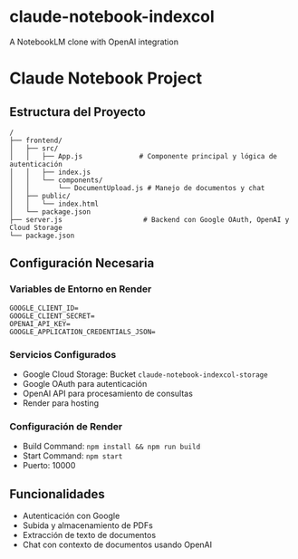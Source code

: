 # claude-notebook-indexcol
A NotebookLM clone with OpenAI integration


# Claude Notebook Project

## Estructura del Proyecto
```
/
├── frontend/
│   ├── src/
│   │   ├── App.js              # Componente principal y lógica de autenticación
│   │   ├── index.js
│   │   └── components/
│   │       └── DocumentUpload.js # Manejo de documentos y chat
│   ├── public/
│   │   └── index.html
│   └── package.json
├── server.js                    # Backend con Google OAuth, OpenAI y Cloud Storage
└── package.json
```

## Configuración Necesaria

### Variables de Entorno en Render
```env
GOOGLE_CLIENT_ID=
GOOGLE_CLIENT_SECRET=
OPENAI_API_KEY=
GOOGLE_APPLICATION_CREDENTIALS_JSON=
```

### Servicios Configurados
- Google Cloud Storage: Bucket `claude-notebook-indexcol-storage`
- Google OAuth para autenticación
- OpenAI API para procesamiento de consultas
- Render para hosting

### Configuración de Render
- Build Command: `npm install && npm run build`
- Start Command: `npm start`
- Puerto: 10000

## Funcionalidades
- Autenticación con Google
- Subida y almacenamiento de PDFs
- Extracción de texto de documentos
- Chat con contexto de documentos usando OpenAI
